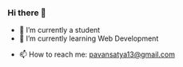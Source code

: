 ### Hi there 👋


<!--**satya0508/satya0508** is a ✨ _special_ ✨ repository because its `README.md` (this file) appears on your GitHub profile.

Here are some ideas to get you started:-->

- 🔭 I’m currently a student 
- 🌱 I’m currently learning Web Development 
<!--- 👯 I’m looking to collaborate on 
- 🤔 I’m looking for help with ...
- 💬 Ask me about: -->
- 📫 How to reach me: pavansatya13@gmail.com
<!-- - 😄 Pronouns: ...
- ⚡ Fun fact: -->

